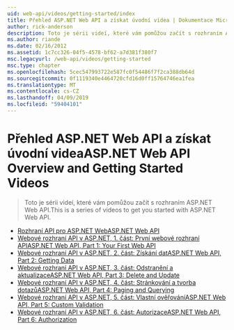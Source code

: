 ```yaml
---
uid: web-api/videos/getting-started/index
title: Přehled ASP.NET Web API a získat úvodní videa | Dokumentace Microsoftu
author: rick-anderson
description: Toto je sérii videí, které vám pomůžou začít s rozhraním ASP.NET Web API.
ms.author: riande
ms.date: 02/16/2012
ms.assetid: 1c7cc326-04f5-4578-bf62-a7d381f380f7
msc.legacyurl: /web-api/videos/getting-started
msc.type: chapter
ms.openlocfilehash: 5cec547993722e587fc0f54486f7f2ca388db64d
ms.sourcegitcommit: 0f1119340e4464720cfd16d0ff15764746ea1fea
ms.translationtype: MT
ms.contentlocale: cs-CZ
ms.lasthandoff: 04/09/2019
ms.locfileid: "59404101"
---
```

# <a name="aspnet-web-api-overview-and-getting-started-videos"></a><span data-ttu-id="789f8-103">Přehled ASP.NET Web API a získat úvodní videa</span><span class="sxs-lookup"><span data-stu-id="789f8-103">ASP.NET Web API Overview and Getting Started Videos</span></span>

> <span data-ttu-id="789f8-104">Toto je sérii videí, které vám pomůžou začít s rozhraním ASP.NET Web API.</span><span class="sxs-lookup"><span data-stu-id="789f8-104">This is a series of videos to get you started with ASP.NET Web API.</span></span>


- [<span data-ttu-id="789f8-105">Rozhraní API pro ASP.NET Web</span><span class="sxs-lookup"><span data-stu-id="789f8-105">ASP.NET Web API</span></span>](aspnet-web-api.md)
- [<span data-ttu-id="789f8-106">Webové rozhraní API v ASP.NET, 1. část: První webové rozhraní API</span><span class="sxs-lookup"><span data-stu-id="789f8-106">ASP.NET Web API, Part 1: Your First Web API</span></span>](your-first-web-api.md)
- [<span data-ttu-id="789f8-107">Webové rozhraní API v ASP.NET, 2. část: Získání dat</span><span class="sxs-lookup"><span data-stu-id="789f8-107">ASP.NET Web API, Part 2: Getting Data</span></span>](getting-data.md)
- [<span data-ttu-id="789f8-108">Webové rozhraní API v ASP.NET, 3. část: Odstranění a aktualizace</span><span class="sxs-lookup"><span data-stu-id="789f8-108">ASP.NET Web API, Part 3: Delete and Update</span></span>](delete-and-update.md)
- [<span data-ttu-id="789f8-109">Webové rozhraní API v ASP.NET, 4. část: Stránkování a tvorba dotazů</span><span class="sxs-lookup"><span data-stu-id="789f8-109">ASP.NET Web API, Part 4: Paging and Querying</span></span>](paging-and-querying.md)
- [<span data-ttu-id="789f8-110">Webové rozhraní API v ASP.NET, 5. část: Vlastní ověřování</span><span class="sxs-lookup"><span data-stu-id="789f8-110">ASP.NET Web API, Part 5: Custom Validation</span></span>](custom-validation.md)
- [<span data-ttu-id="789f8-111">Webové rozhraní API v ASP.NET, 6. část: Autorizace</span><span class="sxs-lookup"><span data-stu-id="789f8-111">ASP.NET Web API, Part 6: Authorization</span></span>](authorization.md)
